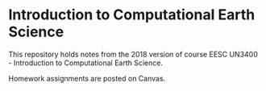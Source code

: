 # Introduction to Computational Earth Science

This repository holds notes from the 2018 version of course EESC UN3400 - Introduction to Computational Earth Science.  

Homework assignments are posted on Canvas.
